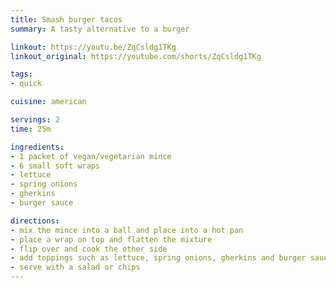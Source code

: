 ```yaml
---
title: Smash burger tacos
summary: A tasty alternative to a burger

linkout: https://youtu.be/ZqCsldg1TKg
linkout_original: https://youtube.com/shorts/ZqCsldg1TKg

tags:
- quick

cuisine: american

servings: 2
time: 25m

ingredients:
- 1 packet of vegan/vegetarian mince
- 6 small soft wraps 
- lettuce
- spring onions
- gherkins 
- burger sauce

directions:
- mix the mince into a ball and place into a hot pan
- place a wrap on top and flatten the mixture
- flip over and cook the other side
- add toppings such as lettuce, spring onions, gherkins and burger sauce
- serve with a salad or chips
---
```

